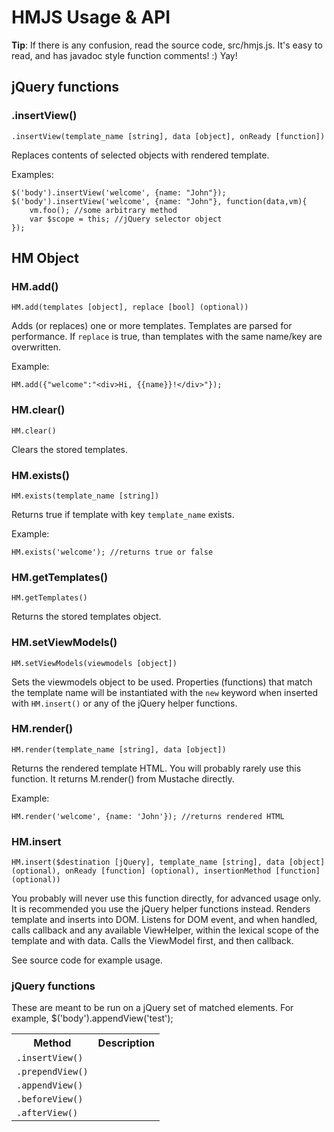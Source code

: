 # HMJS Usage & API

**Tip**: If there is any confusion, read the source code, src/hmjs.js. It's easy to read, and has javadoc style function comments! :) Yay!

## jQuery functions

### .insertView()

``.insertView(template_name [string], data [object], onReady [function])``

Replaces contents of selected objects with rendered template.

Examples:

```JS
$('body').insertView('welcome', {name: "John"});
$('body').insertView('welcome', {name: "John"}, function(data,vm){
    vm.foo(); //some arbitrary method
    var $scope = this; //jQuery selector object
});
```

## HM Object

### HM.add()

``HM.add(templates [object], replace [bool] (optional))``

Adds (or replaces) one or more templates. Templates are parsed for performance. If <code>replace</code>
is true, than templates with the same name/key are overwritten.

Example:

```JS
HM.add({"welcome":"<div>Hi, {{name}}!</div>"});
```

### HM.clear()

``HM.clear()``

Clears the stored templates.

### HM.exists()

``HM.exists(template_name [string])``

Returns true if template with key <code>template_name</code> exists.

Example:

```JS
HM.exists('welcome'); //returns true or false
```

### HM.getTemplates()

``HM.getTemplates()``

Returns the stored templates object.

### HM.setViewModels()

``HM.setViewModels(viewmodels [object])``

Sets the viewmodels object to be used. Properties (functions) that match the template name will be instantiated
with the <code>new</code> keyword when inserted with <code>HM.insert()</code> or any of the jQuery helper functions.

### HM.render()

``HM.render(template_name [string], data [object])``

Returns the rendered template HTML. You will probably rarely use this function. It returns M.render() from Mustache
directly.

Example:

```JS
HM.render('welcome', {name: 'John'}); //returns rendered HTML
```

### HM.insert

``HM.insert($destination [jQuery], template_name [string], data [object] (optional), onReady [function] (optional), insertionMethod [function] (optional))``

You probably will never use this function directly, for advanced usage only. It is recommended you use
the jQuery helper functions instead. Renders template and inserts into DOM. Listens for DOM event, and when handled, calls callback and
any available ViewHelper, within the lexical scope of the template and with data. Calls the ViewModel first,
and then callback.

See source code for example usage.

### jQuery functions

These are meant to be run on a jQuery set of matched elements. For example, $('body').appendView('test');

<table width="100%">
<tr>
    <th>Method</th>
    <th>Description</th>
</tr>
<tr>
    <td><code>.insertView()</code></td>
    <td></td>
</tr>
<tr>
    <td><code>.prependView()</code></td>
    <td></td>
</tr>
<tr>
    <td><code>.appendView()</code></td>
    <td></td>
</tr>
<tr>
    <td><code>.beforeView()</code></td>
    <td></td>
</tr>
<tr>
    <td><code>.afterView()</code></td>
    <td></td>
</tr>
</table>